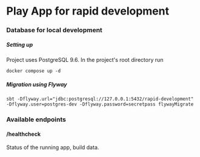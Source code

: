Play App for rapid development
=================================

### Database for local development

##### Setting up

Project uses PostgreSQL 9.6. In the project's root directory run
```
docker compose up -d
```

##### Migration using Flyway
```
sbt -Dflyway.url="jdbc:postgresql://127.0.0.1:5432/rapid-development" -Dflyway.user=postgres-dev -Dflyway.password=secretpass flywayMigrate
```

### Available endpoints

#### /healthcheck
Status of the running app, build data.
